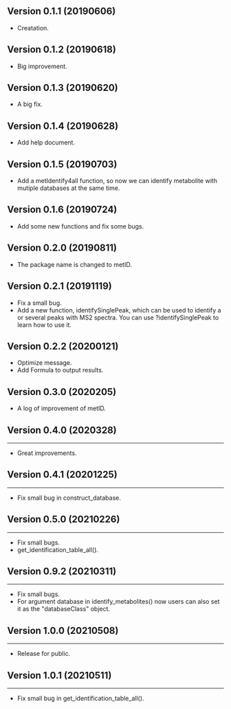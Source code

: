 ## Version 0.1.1 (20190606)

* Creatation.

## Version 0.1.2 (20190618)

* Big improvement.

## Version 0.1.3 (20190620)

* A big fix.

## Version 0.1.4 (20190628)

* Add help document.

## Version 0.1.5 (20190703)

* Add a metIdentify4all function, so now we can identify metabolite with mutiple databases at the same time.

## Version 0.1.6 (20190724)

* Add some new functions and fix some bugs.

## Version 0.2.0 (20190811)

* The package name is changed to metID.

## Version 0.2.1 (20191119)

* Fix a small bug.
* Add a new function, identifySinglePeak, which can be used to identify a or several peaks with MS2 spectra. You can use ?identifySinglePeak to learn how to use it.


## Version 0.2.2 (20200121)

* Optimize message.
* Add Formula to output results.

## Version 0.3.0 (2020205)

* A log of improvement of metID.

## Version 0.4.0 (2020328)
--------------
* Great improvements.

## Version 0.4.1 (20201225)
--------------
* Fix small bug in construct_database.

## Version 0.5.0 (20210226)
--------------
* Fix small bugs.
* get_identification_table_all().

## Version 0.9.2 (20210311)
--------------
* Fix small bugs.
* For argument database in identify_metabolites() now users can also set it as the "databaseClass" object.

## Version 1.0.0 (20210508)
--------------
* Release for public.

## Version 1.0.1 (20210511)
--------------
* Fix small bug in get_identification_table_all().
